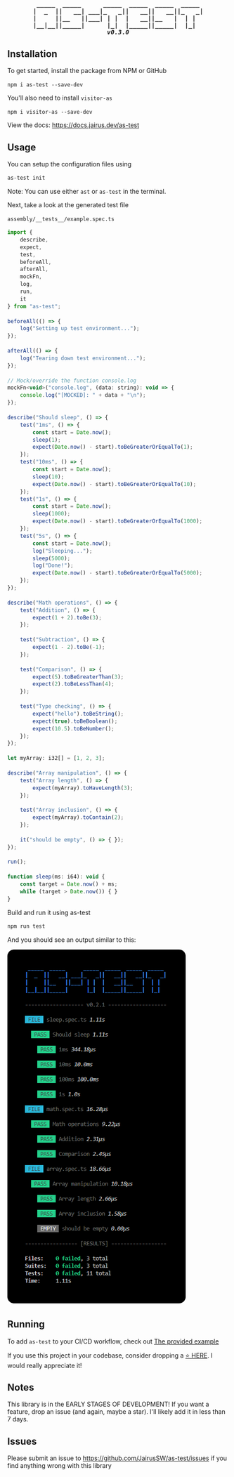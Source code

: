 <h5 align="center">
<pre> _____  _____      _____  _____  _____  _____ 
|  _  ||   __| ___|_   _||   __||   __||_   _|
|     ||__   ||___| | |  |   __||__   |  | |  
|__|__||_____|      |_|  |_____||_____|  |_|  
v0.3.0
</pre>
</h5>

## Installation

To get started, install the package from NPM or GitHub

`npm i as-test --save-dev`

You'll also need to install `visitor-as`

`npm i visitor-as --save-dev`

View the docs: https://docs.jairus.dev/as-test

## Usage

You can setup the configuration files using

```bash
as-test init
```

Note: You can use either `ast` or `as-test` in the terminal.

Next, take a look at the generated test file

`assembly/__tests__/example.spec.ts`

```js
import {
    describe,
    expect,
    test,
    beforeAll,
    afterAll,
    mockFn,
    log,
    run,
    it
} from "as-test";

beforeAll(() => {
    log("Setting up test environment...");
});

afterAll(() => {
    log("Tearing down test environment...");
});

// Mock/override the function console.log
mockFn<void>("console.log", (data: string): void => {
    console.log("[MOCKED]: " + data + "\n");
});

describe("Should sleep", () => {
    test("1ms", () => {
        const start = Date.now();
        sleep(1);
        expect(Date.now() - start).toBeGreaterOrEqualTo(1);
    });
    test("10ms", () => {
        const start = Date.now();
        sleep(10);
        expect(Date.now() - start).toBeGreaterOrEqualTo(10);
    });
    test("1s", () => {
        const start = Date.now();
        sleep(1000);
        expect(Date.now() - start).toBeGreaterOrEqualTo(1000);
    });
    test("5s", () => {
        const start = Date.now();
        log("Sleeping...");
        sleep(5000);
        log("Done!");
        expect(Date.now() - start).toBeGreaterOrEqualTo(5000);
    });
});

describe("Math operations", () => {
    test("Addition", () => {
        expect(1 + 2).toBe(3);
    });

    test("Subtraction", () => {
        expect(1 - 2).toBe(-1);
    });

    test("Comparison", () => {
        expect(5).toBeGreaterThan(3);
        expect(2).toBeLessThan(4);
    });

    test("Type checking", () => {
        expect("hello").toBeString();
        expect(true).toBeBoolean();
        expect(10.5).toBeNumber();
    });
});

let myArray: i32[] = [1, 2, 3];

describe("Array manipulation", () => {
    test("Array length", () => {
        expect(myArray).toHaveLength(3);
    });

    test("Array inclusion", () => {
        expect(myArray).toContain(2);
    });

    it("should be empty", () => { });
});

run();

function sleep(ms: i64): void {
    const target = Date.now() + ms;
    while (target > Date.now()) { }
}
```

Build and run it using as-test

```bash
npm run test
```

And you should see an output similar to this:

<img src="https://raw.githubusercontent.com/JairusSW/as-test/main/assets/img/download.png">

<h6>

## Running

To add `as-test` to your CI/CD workflow, check out [The provided example](https://github.com/JairusSW/as-test/blob/main/.github/workflows/nodejs.yml)

If you use this project in your codebase, consider dropping a [⭐ HERE](https://github.com/JairusSW/as-test). I would really appreciate it!

## Notes

This library is in the EARLY STAGES OF DEVELOPMENT!
If you want a feature, drop an issue (and again, maybe a star). I'll likely add it in less than 7 days.

## Issues

Please submit an issue to https://github.com/JairusSW/as-test/issues if you find anything wrong with this library
